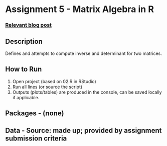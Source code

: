 # Assignment 5 - Matrix Algebra in R

### [Relevant blog post](https://rlanguagejournal.blogspot.com/2025/09/module-5-matrix-algebra-in-r.html)

## Description
Defines and attempts to compute inverse and determinant for two matrices.

## How to Run
1) Open project (based on 02.R in RStudio)
2) Run all lines (or source the script)
3) Outputs (plots/tables) are produced in the console, can be saved locally if applicable.

## Packages - (none)
## Data - Source: made up; provided by assignment submission criteria

